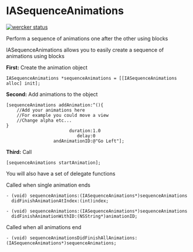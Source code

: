 IASequenceAnimations
====================

[![wercker status](https://app.wercker.com/status/cdb8a77bd1c27ccdca8266a5e1f10c3c/m/ "wercker status")](https://app.wercker.com/project/bykey/cdb8a77bd1c27ccdca8266a5e1f10c3c)

Perform a sequence of animations one after the other using blocks

IASequenceAnimations allows you to easily create a sequence of animations using blocks

**First:**
Create the animation object

    IASequenceAnimations *sequenceAnimations = [[IASequenceAnimations alloc] init];

**Second:**
Add animations to the object

	[sequenceAnimations addAnimation:^(){
		//Add your animations here
		//For example you could move a view
		//Change alpha etc...
	}
	                        duration:1.0 
	                           delay:0 
	                  andAnimationID:@"Go Left"];

**Third:**
Call 

	[sequenceAnimations startAnimation];


You will also have a set of delegate functions

Called when single animation ends

	- (void) sequenceAnimations:(IASequenceAnimations*)sequenceAnimations
	  didFinishAnimationAtIndex:(int)index;

	- (void) sequenceAnimations:(IASequenceAnimations*)sequenceAnimations
	  didFinishAnimationWithID:(NSString*)animationID;

Called when all animations end

	- (void) sequenceAnimationsDidFinishAllAnimations:(IASequenceAnimations*)sequenceAnimations;

